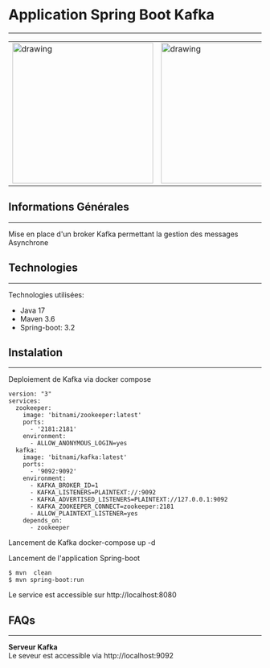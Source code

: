﻿## <h1>Application Spring Boot Kafka</h1>
***
<table>
  <tr>
    <td><img src="https://blog.mossroy.fr/wp-content/uploads/2019/09/spring-boot-logo.png" alt="drawing" height="280px"/></td>
    <td><img src="https://www.streamthoughts.fr/img/logo-apache-kafka.png" alt="drawing" height="280px"/></td>
  </tr>
</table>

## Informations Générales
***
Mise en place d'un broker Kafka permettant la gestion des messages Asynchrone

## Technologies
***
Technologies utilisées:
* Java 17 
* Maven 3.6
* Spring-boot: 3.2

## Instalation
***
Deploiement de Kafka via docker compose
```
version: "3"
services:
  zookeeper:
    image: 'bitnami/zookeeper:latest'
    ports:
      - '2181:2181'
    environment:
      - ALLOW_ANONYMOUS_LOGIN=yes
  kafka:
    image: 'bitnami/kafka:latest'
    ports:
      - '9092:9092'
    environment:
      - KAFKA_BROKER_ID=1
      - KAFKA_LISTENERS=PLAINTEXT://:9092
      - KAFKA_ADVERTISED_LISTENERS=PLAINTEXT://127.0.0.1:9092
      - KAFKA_ZOOKEEPER_CONNECT=zookeeper:2181
      - ALLOW_PLAINTEXT_LISTENER=yes
    depends_on:
      - zookeeper
```

Lancement de Kafka
docker-compose up -d

Lancement de l'application Spring-boot<br>
```
$ mvn  clean
$ mvn spring-boot:run
```
Le service est accessible sur http://localhost:8080

## FAQs
***
**Serveur Kafka**<br>
Le seveur est accessible via http://localhost:9092





